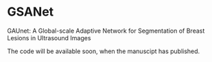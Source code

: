 # GSANet
GAUnet: A Global-scale Adaptive Network for Segmentation of Breast Lesions in Ultrasound Images

The code will be available soon, when the manuscipt has published.
